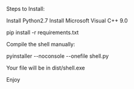 Steps to Install:

Install Python2.7
Install Microsoft Visual C++ 9.0

pip install -r requirements.txt

Compile the shell manually:

pyinstaller --noconsole --onefile shell.py

Your file will be in dist/shell.exe

Enjoy
